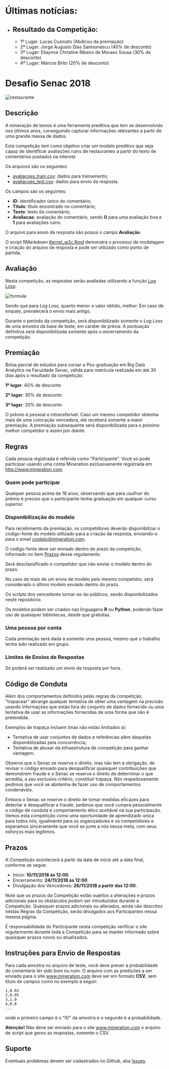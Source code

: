 # Últimas notícias:

- ## Resultado da Competição:
    - 1º Lugar: Lucas Cusinato (Abdicou da premiação)
    - 2º Lugar: Jorge Augusto Dias Samsonescu (40% de desconto)
    - 3º Lugar: Ellaynne Christine Ribeiro de Moraes Sousa (30% de desconto)
    - 4º Lugar: Marcos Brito (20% de desconto)

# Desafio Senac 2018

![restaurante](img/restaurante.jpeg)

## Descrição

A mineração de textos é uma ferramenta preditiva que tem se desenvolvido nos últimos anos, conseguindo capturar informações relevantes a partir de uma grande massa de dados.

Esta competição tem como objetivo criar um modelo preditivo que seja capaz de identificar avaliações ruins de restaurantes a partir do texto de comentários postados na internet. 

Os arquivos são os seguintes:

- [avaliacoes_train.csv](data/avaliacoes_train.csv): dados para treinamento;
- [avaliacoes_test.csv](data/avaliacoes_test.csv): dados para envio da resposta.

Os campos são os seguintes:

- **ID**: identificador único do comentário;
- **Titulo**: título encontrado no comentário;
- **Texto**: texto do comentário;
- **Avaliacao**: avaliação do comentário, sendo **0** para uma avaliação boa e **1** para avaliações ruins.

O arquivo para envio da resposta não possui o campo **Avaliação**.

O script RMarkdown [Kernel_w2c.Rmd](src/Kernel_w2c.Rmd) demonstra o processo de modelagem e criação do arquivo de resposta e pode ser utilizado como ponto de partida. 

## Avaliação

Nesta competição, as respostas serão avaliadas utilizando a função [Log Loss](http://mariofilho.com/as-metricas-mais-populares-para-avaliar-modelos-de-machine-learning/):

![formula](img/logloss.png)

Sendo que para _Log Loss_, quanto menor o valor obtido, melhor. Em caso de empate, prevalecerá o envio mais antigo.

Durante o período da competição, será disponibilizado somente o _Log Loss_ de uma amostra da base de teste, em caráter de prévia. A pontuação definitiva será disponibilizada somente após o encerramento da competição.

## Premiação

Bolsa parcial de estudos para cursar a Pós-graduação em Big Data Analytics na Faculdade Senac, válida para matrícula realizada em até 30 dias após o resultado da competição:

**1º lugar**: 40% de desconto

**2º lugar**: 30% de desconto

**3º lugar**: 20% de desconto

O prêmio é pessoal e intransferível. Caso um mesmo competidor obtenha mais de uma colocação vencedora, ele receberá somente a maior premiação. A premiação subsequente será disponibilizada para o próximo melhor competidor e assim por diante.

## Regras

Cada pessoa registrada é referida como "Participante". Você só pode participar usando uma  conta Mineration exclusivamente registrada em http://www.mineration.com. 

### Quem pode participar

Qualquer pessoa acima de 18 anos, observando que para usufruir do prêmio é preciso que o participante tenha graduação em qualquer curso superior.

### Disponibilização do modelo

Para recebimento da premiação, os competidores  deverão disponibilizar o código-fonte do modelo utilizado para a criação da resposta, enviando-o para o email contato@mineration.com. 

O código-fonte deve ser enviado dentro do prazo da competição, informado no item [Prazos](#prazos) desse regulamento. 

Será desclassificado o competidor que não enviar o modelo dentro do prazo.

No caso de mais de um envio de modelo pelo mesmo competidor, será considerado o último modelo enviado dentro do prazo.

Os scripts dos vencedores tornar-se-ão públicos, sendo disponibilizados neste repositório.

Os modelos podem ser criados nas linguagens **R** ou **Python**, podendo fazer uso de quaisquer bibliotecas, desde que gratuitas.

### Uma pessoa por conta

Cada premiação será dada a somente uma pessoa, mesmo que o trabalho tenha sido realizado em grupo.

### Limites de Envios de Respostas

Só poderá ser realizado um envio de resposta por hora.

## Código de Conduta

Além dos comportamentos definidos pelas regras da competição, "trapacear" abrange qualquer tentativa de obter uma vantagem na precisão usando informações que estão fora do conjunto de dados fornecido ou uma tentativa de usar as informações fornecidas de uma forma que não é pretendida.

Exemplos de trapaça incluem (mas não estão limitados a):

- Tentativa de usar conjuntos de dados e referências além daquelas disponibilizadas pela concorrência;
- Tentativa de abusar da infraestrutura de competição para ganhar vantagem.

Observe que o Senac se reserva o direito, mas não tem a obrigação, de revisar o código enviado para desqualificar quaisquer contribuições que demonstrem fraude e o Senac se reserva o direito de determinar o que acredita, a seu exclusivo critério, constituir trapaça. Nós respeitosamente pedimos que você se abstenha de fazer uso de comportamentos condenáveis.

Embora o Senac se reserve o direito de tomar medidas eficazes para detectar e desqualificar a fraude, pedimos que você cumpra pessoalmente o código de conduta e comportamento ético aceitável na sua participação. Vemos esta competição como uma oportunidade de aprendizado única para todos nós, igualmente para os organizadores e os competidores e esperamos sinceramente que você se junte a nós nessa meta, com seus esforços mais legítimos.

## Prazos

A Competição acontecerá a partir da data de início até a data final, conforme se segue:

- Início: **10/11/2018 às 12:00**.
- Encerramento: **24/11/2018 às 12:00**.
- Divulgação dos Vencedores: **26/11/2018 a partir das 12:00**.

Note que os prazos da Competição estão sujeitos a alterações e prazos adicionais para os obstáculos podem ser introduzidos durante a Competição. Quaisquer prazos adicionais ou alterados, ainda não descritos nestas Regras da Competição, serão divulgados aos Participantes nessa mesma página. 

É responsabilidade do Participante nesta competição verificar o site regularmente durante toda a Competição para se manter informado sobre quaisquer prazos novos ou atualizados. 

## Instruções para Envio de Respostas

Para cada amostra no arquivo de teste, você deve prever a probabilidade do comentário ter sido bom ou ruim. O arquivo com as predições a ser enviado para o site www.mineration.com deve ser em formato **CSV**, sem título de campos como no exemplo a seguir:

    1,0.63
    2,0.05
    3,1.0
    4,0.0
    ...

onde o primeiro campo é o "ID" da amostra e o segundo é a probabilidade.

**Atenção!** Não deve ser enviado para o site www.mineration.com o arquivo de script que gerou as respostas, somente o CSV.


## Suporte

Eventuais problemas devem ser cadastrados no Github, aba [Issues](https://github.com/mineration/desafio-senac-2018/issues).
